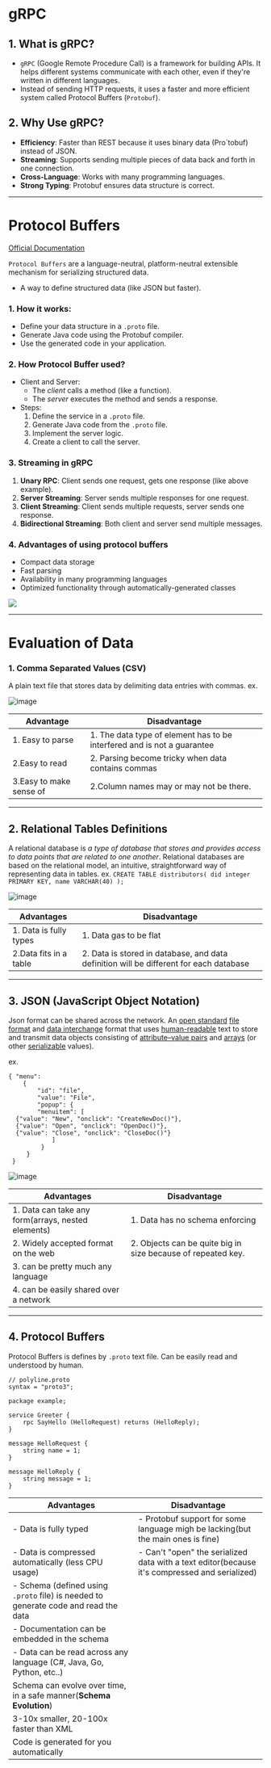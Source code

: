 # gRPC
## 1. What is gRPC?
- `gRPC` (Google Remote Procedure Call) is a framework for building APIs. It helps different systems communicate with each other, even if they're written in different languages.
- Instead of sending HTTP requests, it uses a faster and more efficient system called Protocol Buffers (`Protobuf`).

## 2. Why Use gRPC?
- **Efficiency**: Faster than REST because it uses binary data (Pro`tobuf) instead of JSON.
- **Streaming**: Supports sending multiple pieces of data back and forth in one connection.
- **Cross-Language**: Works with many programming languages.
- **Strong Typing**: Protobuf ensures data structure is correct.
---

# Protocol Buffers
[Official Documentation](https://protobuf.dev/overview/#:~:text=Protocol%20buffers%20are%20ideal%20for,gRPC%29%20and%20for%20data%20storage.)

`Protocol Buffers` are a language-neutral, platform-neutral extensible mechanism for serializing structured data.
- A way to define structured data (like JSON but faster).

### 1. How it works:
  - Define your data structure in a `.proto` file.
  - Generate Java code using the Protobuf compiler.
  - Use the generated code in your application.


### 2. How Protocol Buffer used?
- Client and Server:
  - The *client* calls a method (like a function).
  - The *server* executes the method and sends a response.
- Steps:
  1. Define the service in a `.proto` file.
  2. Generate Java code from the `.proto` file.
  3. Implement the server logic.
  4. Create a client to call the server.

### 3. Streaming in gRPC
1. **Unary RPC**: Client sends one request, gets one response (like above example).
2. **Server Streaming**: Server sends multiple responses for one request.
3. **Client Streaming**: Client sends multiple requests, server sends one response.
4. **Bidirectional Streaming**: Both client and server send multiple messages.

### 4. Advantages of using protocol buffers

-   Compact data storage
-   Fast parsing
-   Availability in many programming languages
-   Optimized functionality through automatically-generated classes

![](https://protobuf.dev/images/protocol-buffers-concepts.png)

--- 

# Evaluation of Data
### 1. **Comma Separated Values (CSV)**
A plain text file that stores data by delimiting data entries with commas.
ex.

![image](https://user-images.githubusercontent.com/55933789/227850090-a7c53dca-81a7-4ad9-9a2d-cea89a76c81e.png)



|Advantage | Disadvantage|
|--|--|
|1. Easy to parse|1. The data type of element has to be interfered and is not a guarantee|
|2.Easy to read|2. Parsing become tricky when data contains commas|
|3.Easy to make sense of|2.Column names may or may not be there.|
---
## 2. **Relational Tables Definitions**
A relational database is *a type of database that stores and provides access to data points that are related to one another*. Relational databases are based on the relational model, an intuitive, straightforward way of representing data in tables.
ex. `CREATE TABLE distributors(
did integer PRIMARY KEY,
name VARCHAR(40)
);`

![image](https://user-images.githubusercontent.com/55933789/227850205-d75e56a3-e4e9-4b61-a96d-39dba56caca1.png)


|Advantages|Disadvantage|
|--|--|
|1. Data is fully types|1. Data gas to be flat|
|2.Data fits in a table|2. Data is stored in database, and data definition will be different for each database|
---
## 3. **JSON (JavaScript Object Notation)**
Json format can be shared across the network. An [open standard](https://en.wikipedia.org/wiki/Open_standard "Open standard")  [file format](https://en.wikipedia.org/wiki/File_format "File format") and [data interchange](https://en.wikipedia.org/wiki/Electronic_data_interchange "Electronic data interchange") format that uses [human-readable](https://en.wikipedia.org/wiki/Human-readable_medium "Human-readable medium") text to store and transmit data objects consisting of [attribute–value pairs](https://en.wikipedia.org/wiki/Attribute%E2%80%93value_pair "Attribute–value pair") and [arrays](https://en.wikipedia.org/wiki/Array_data_type "Array data type") (or other [serializable](https://en.wikipedia.org/wiki/Serialization "Serialization") values).

ex. 

    { "menu":
	    {
		    "id": "file",
		    "value": "File",
		    "popup": {
		    "menuitem": [
      {"value": "New", "onclick": "CreateNewDoc()"},
      {"value": "Open", "onclick": "OpenDoc()"},
      {"value": "Close", "onclick": "CloseDoc()"}
			    ]	
		     }
		 }
	 }
   
   ![image](https://user-images.githubusercontent.com/55933789/227850277-f7abff62-2dda-400f-a57a-432a92cb15ad.png)


|Advantages|Disadvantage|
|--|--|
|1. Data can take any form(arrays, nested elements)|1. Data has no schema enforcing|
|2. Widely accepted format on the web|2. Objects can be quite big in size because of repeated key.|
|3. can be pretty much any language||
|4. can be easily shared over a network|
---
## 4. **Protocol Buffers**
Protocol Buffers is defines by `.proto` text file. Can be easily read and understood by human.

```
// polyline.proto
syntax = "proto3";

package example;

service Greeter {
    rpc SayHello (HelloRequest) returns (HelloReply);
}

message HelloRequest {
    string name = 1;
}

message HelloReply {
    string message = 1;
}
```

|Advantages|Disadvantage|
|--|--|
|- Data is fully typed|- Protobuf support for some language migh be lacking(but the main ones is fine)|
|- Data is compressed automatically (less CPU usage)|- Can't "open" the serialized data with a text editor(because it's compressed and serialized)|
|- Schema (defined using `.proto` file) is needed to generate code and read the data||
|- Documentation can be embedded in the schema|
|- Data can be read across any language (C#, Java, Go, Python, etc..)|
|Schema can evolve over time, in a safe manner(**Schema Evolution**)|
|3-10x smaller, 20-100x faster than XML|
|Code is generated for you automatically|



